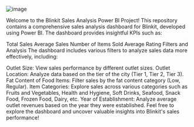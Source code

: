 ![image](https://github.com/user-attachments/assets/817d6b4d-46a1-4f32-8e22-8af8aecf4f82)


Welcome to the Blinkit Sales Analysis Power BI Project!
This repository contains a comprehensive sales analysis dashboard for Blinkit, developed using Power BI. The dashboard provides insightful KPIs such as:

Total Sales
Average Sales
Number of Items Sold
Average Rating
Filters and Analysis
The dashboard includes various filters to analyze sales data more effectively, including:

Outlet Size: View sales performance by different outlet sizes.
Outlet Location: Analyze data based on the tier of the city (Tier 1, Tier 2, Tier 3).
Fat Content of Food Items: Filter sales by the fat content category (Low, Regular).
Item Categories: Explore sales across various categories such as Fruits and Vegetables, Health and Hygiene, Soft Drinks, Seafood, Snack Food, Frozen Food, Dairy, etc.
Year of Establishment: Analyze average outlet revenues based on the year they were established.
Feel free to explore the dashboard and uncover valuable insights into Blinkit's sales performance!
